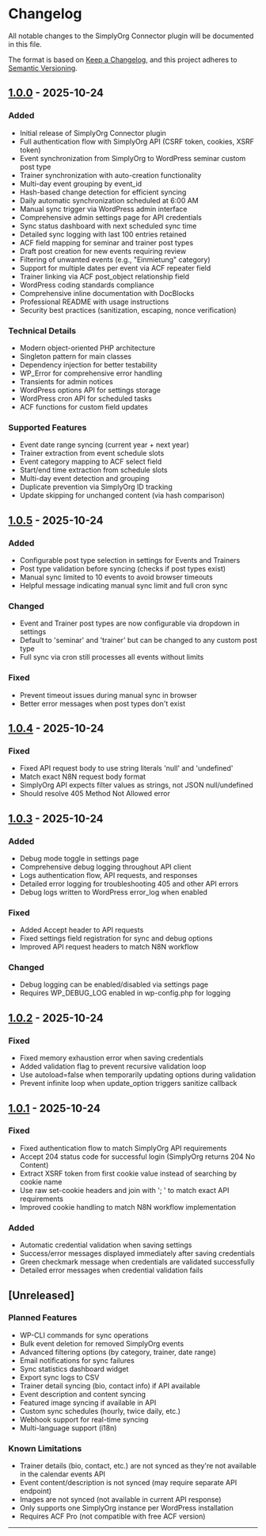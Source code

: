 # Changelog

All notable changes to the SimplyOrg Connector plugin will be documented in this file.

The format is based on [Keep a Changelog](https://keepachangelog.com/en/1.0.0/),
and this project adheres to [Semantic Versioning](https://semver.org/spec/v2.0.0.html).

## [1.0.0] - 2025-10-24

### Added
- Initial release of SimplyOrg Connector plugin
- Full authentication flow with SimplyOrg API (CSRF token, cookies, XSRF token)
- Event synchronization from SimplyOrg to WordPress seminar custom post type
- Trainer synchronization with auto-creation functionality
- Multi-day event grouping by event_id
- Hash-based change detection for efficient syncing
- Daily automatic synchronization scheduled at 6:00 AM
- Manual sync trigger via WordPress admin interface
- Comprehensive admin settings page for API credentials
- Sync status dashboard with next scheduled sync time
- Detailed sync logging with last 100 entries retained
- ACF field mapping for seminar and trainer post types
- Draft post creation for new events requiring review
- Filtering of unwanted events (e.g., "Einmietung" category)
- Support for multiple dates per event via ACF repeater field
- Trainer linking via ACF post_object relationship field
- WordPress coding standards compliance
- Comprehensive inline documentation with DocBlocks
- Professional README with usage instructions
- Security best practices (sanitization, escaping, nonce verification)

### Technical Details
- Modern object-oriented PHP architecture
- Singleton pattern for main classes
- Dependency injection for better testability
- WP_Error for comprehensive error handling
- Transients for admin notices
- WordPress options API for settings storage
- WordPress cron API for scheduled tasks
- ACF functions for custom field updates

### Supported Features
- Event date range syncing (current year + next year)
- Trainer extraction from event schedule slots
- Event category mapping to ACF select field
- Start/end time extraction from schedule slots
- Multi-day event detection and grouping
- Duplicate prevention via SimplyOrg ID tracking
- Update skipping for unchanged content (via hash comparison)

## [1.0.5] - 2025-10-24

### Added
- Configurable post type selection in settings for Events and Trainers
- Post type validation before syncing (checks if post types exist)
- Manual sync limited to 10 events to avoid browser timeouts
- Helpful message indicating manual sync limit and full cron sync

### Changed
- Event and Trainer post types are now configurable via dropdown in settings
- Default to 'seminar' and 'trainer' but can be changed to any custom post type
- Full sync via cron still processes all events without limits

### Fixed
- Prevent timeout issues during manual sync in browser
- Better error messages when post types don't exist

## [1.0.4] - 2025-10-24

### Fixed
- Fixed API request body to use string literals 'null' and 'undefined'
- Match exact N8N request body format
- SimplyOrg API expects filter values as strings, not JSON null/undefined
- Should resolve 405 Method Not Allowed error

## [1.0.3] - 2025-10-24

### Added
- Debug mode toggle in settings page
- Comprehensive debug logging throughout API client
- Logs authentication flow, API requests, and responses
- Detailed error logging for troubleshooting 405 and other API errors
- Debug logs written to WordPress error_log when enabled

### Fixed
- Added Accept header to API requests
- Fixed settings field registration for sync and debug options
- Improved API request headers to match N8N workflow

### Changed
- Debug logging can be enabled/disabled via settings page
- Requires WP_DEBUG_LOG enabled in wp-config.php for logging

## [1.0.2] - 2025-10-24

### Fixed
- Fixed memory exhaustion error when saving credentials
- Added validation flag to prevent recursive validation loop
- Use autoload=false when temporarily updating options during validation
- Prevent infinite loop when update_option triggers sanitize callback

## [1.0.1] - 2025-10-24

### Fixed
- Fixed authentication flow to match SimplyOrg API requirements
- Accept 204 status code for successful login (SimplyOrg returns 204 No Content)
- Extract XSRF token from first cookie value instead of searching by cookie name
- Use raw set-cookie headers and join with '; ' to match exact API requirements
- Improved cookie handling to match N8N workflow implementation

### Added
- Automatic credential validation when saving settings
- Success/error messages displayed immediately after saving credentials
- Green checkmark message when credentials are validated successfully
- Detailed error messages when credential validation fails

## [Unreleased]

### Planned Features
- WP-CLI commands for sync operations
- Bulk event deletion for removed SimplyOrg events
- Advanced filtering options (by category, trainer, date range)
- Email notifications for sync failures
- Sync statistics dashboard widget
- Export sync logs to CSV
- Trainer detail syncing (bio, contact info) if API available
- Event description and content syncing
- Featured image syncing if available in API
- Custom sync schedules (hourly, twice daily, etc.)
- Webhook support for real-time syncing
- Multi-language support (i18n)

### Known Limitations
- Trainer details (bio, contact, etc.) are not synced as they're not available in the calendar events API
- Event content/description is not synced (may require separate API endpoint)
- Images are not synced (not available in current API response)
- Only supports one SimplyOrg instance per WordPress installation
- Requires ACF Pro (not compatible with free ACF version)

---

[1.0.5]: https://github.com/lucasjahn/simplyOrg-connector/releases/tag/v1.0.5
[1.0.4]: https://github.com/lucasjahn/simplyOrg-connector/releases/tag/v1.0.4
[1.0.3]: https://github.com/lucasjahn/simplyOrg-connector/releases/tag/v1.0.3
[1.0.2]: https://github.com/lucasjahn/simplyOrg-connector/releases/tag/v1.0.2
[1.0.1]: https://github.com/lucasjahn/simplyOrg-connector/releases/tag/v1.0.1
[1.0.0]: https://github.com/lucasjahn/simplyOrg-connector/releases/tag/v1.0.0


